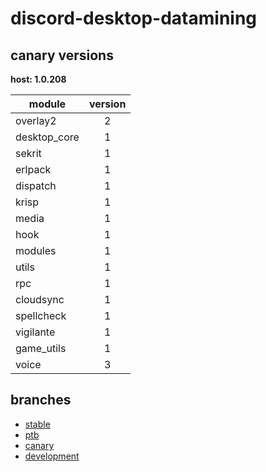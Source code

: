 # discord-desktop-datamining

## canary versions

**host: 1.0.208**

| module | version |
| ------ | :-----: |
| overlay2 | 2 |
| desktop_core | 1 |
| sekrit | 1 |
| erlpack | 1 |
| dispatch | 1 |
| krisp | 1 |
| media | 1 |
| hook | 1 |
| modules | 1 |
| utils | 1 |
| rpc | 1 |
| cloudsync | 1 |
| spellcheck | 1 |
| vigilante | 1 |
| game_utils | 1 |
| voice | 3 |

## branches

- [stable](https://github.com/OpenAsar/discord-desktop-datamining/tree/stable)
- [ptb](https://github.com/OpenAsar/discord-desktop-datamining/tree/ptb)
- [canary](https://github.com/OpenAsar/discord-desktop-datamining/tree/canary)
- [development](https://github.com/OpenAsar/discord-desktop-datamining/tree/development)